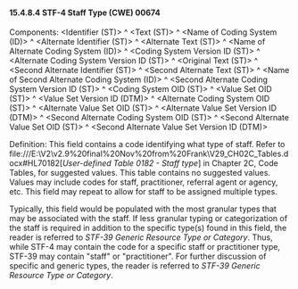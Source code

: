#### 15.4.8.4 STF-4 Staff Type (CWE) 00674

Components: &lt;Identifier (ST)> ^ &lt;Text (ST)> ^ &lt;Name of Coding System (ID)> ^ &lt;Alternate Identifier (ST)> ^ &lt;Alternate Text (ST)> ^ &lt;Name of Alternate Coding System (ID)> ^ &lt;Coding System Version ID (ST)> ^ &lt;Alternate Coding System Version ID (ST)> ^ &lt;Original Text (ST)> ^ &lt;Second Alternate Identifier (ST)> ^ &lt;Second Alternate Text (ST)> ^ &lt;Name of Second Alternate Coding System (ID)> ^ &lt;Second Alternate Coding System Version ID (ST)> ^ &lt;Coding System OID (ST)> ^ &lt;Value Set OID (ST)> ^ &lt;Value Set Version ID (DTM)> ^ &lt;Alternate Coding System OID (ST)> ^ &lt;Alternate Value Set OID (ST)> ^ &lt;Alternate Value Set Version ID (DTM)> ^ &lt;Second Alternate Coding System OID (ST)> ^ &lt;Second Alternate Value Set OID (ST)> ^ &lt;Second Alternate Value Set Version ID (DTM)>

Definition: This field contains a code identifying what type of staff. Refer to file:///E:\V2\v2.9%20final%20Nov%20from%20Frank\V29_CH02C_Tables.docx#HL70182[_User-defined Table 0182 - Staff type_] in Chapter 2C, Code Tables, for suggested values. This table contains no suggested values. Values may include codes for staff, practitioner, referral agent or agency, etc. This field may repeat to allow for staff to be assigned multiple types.

Typically, this field would be populated with the most granular types that may be associated with the staff. If less granular typing or categorization of the staff is required in addition to the specific type(s) found in this field, the reader is referred to _STF-39 Generic Resource Type or Category_. Thus, while STF-4 may contain the code for a specific staff or practitioner type, STF-39 may contain "staff" or "practitioner". For further discussion of specific and generic types, the reader is referred to _STF-39 Generic Resource Type or Category_.
